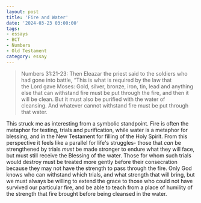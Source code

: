 ```yaml
---
layout: post
title: 'Fire and Water'
date: '2024-03-23 03:00:00'
tags:
- essays
- BCT
- Numbers
- Old Testament
category: essay
---
```


> Numbers 31:21-23: Then Eleazar the priest said to the soldiers who had gone into battle, “This is what is required by the law that the Lord gave Moses: Gold, silver, bronze, iron, tin, lead and anything else that can withstand fire must be put through the fire, and then it will be clean. But it must also be purified with the water of cleansing. And whatever cannot withstand fire must be put through that water.

This struck me as interesting from a symbolic standpoint. Fire is often the metaphor for testing, trials and purification, while water is a metaphor for blessing, and in the New Testament for filling of the Holy Spirit. From this perspective it feels like a parallel for life's struggles- those that *can* be strengthened by trials *must* be made stronger to endure what they will face, but must still receive the Blessing of the water. Those for whom such trials would destroy must be treated more gently before their consecration because they may not have the strength to pass through the fire. Only God knows who can withstand which trials, and what strength that will bring, but we must always be willing to extend the grace to those who could not have survived our particular fire, and be able to teach from a place of humility of the strength that fire brought before being cleansed in the water.
